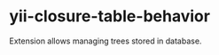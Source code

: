 yii-closure-table-behavior
==========================

Extension allows managing trees stored in database.
